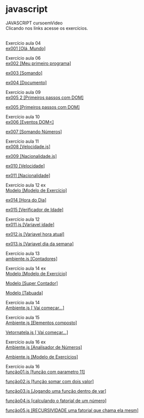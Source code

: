 # javascript
 JAVASCRIPT  cursoemVideo<br> 
 Clicando nos links acesse os exercícios.<br><br>

 Exercício aula 04<br>
 <a href="https://abraao2030.github.io/javascript/aula 04/ex001.html"  target="_blank" rel="external">ex001 [Olá, Mundo]</a><br>

Exercício aula 06<br>
<a href="https://abraao2030.github.io/javascript/aula 06/ex002.html"  target="_blank" rel="external">ex002 [Meu primeiro programa]</a><br>

<a href="https://abraao2030.github.io/javascript/aula 06/ex003.html"  target="_blank" rel="external">ex003 [Somando]</a><br>

<a href="https://abraao2030.github.io/javascript/aula 06/ex004.html"  target="_blank" rel="external">ex004 [Documento]</a><br>

Exercício aula 09<br>
<a href="https://abraao2030.github.io/javascript/aula 09/ex005 2.html"  target="_blank" rel="external">ex005 2 [Primeiros passos com DOM]</a><br>

<a href="https://abraao2030.github.io/javascript/aula 09/ex005.html"  target="_blank" rel="external">ex005 [Primeiros passos com DOM]</a><br>

Exercício aula 10<br>
<a href="https://abraao2030.github.io/javascript/aula 10/ex006.html"  target="_blank" rel="external">ex006 [Eventos DOM<]</a><br>

<a href="https://abraao2030.github.io/javascript/aula 10/ex007.html"  target="_blank" rel="external">ex007 [Somando Números]</a><br>

Exercício aula 11<br>
<a href="https://abraao2030.github.io/javascript/aula 11/ex008.js"  target="_blank" rel="external">ex008 [Velocidade.js]</a><br>

<a href="https://abraao2030.github.io/javascript/aula 11/ex009.js"  target="_blank" rel="external">ex009 [Nacionalidade.js]</a><br>

<a href="https://abraao2030.github.io/javascript/aula 11/ex010.html"  target="_blank" rel="external">ex010 [Velocidade]</a><br>

<a href="https://abraao2030.github.io/javascript/aula 11/ex011.html"  target="_blank" rel="external">ex011 [Nacionalidade]</a><br>

Exercício aula 12 ex<br>
<a href="https://abraao2030.github.io/javascript/aula 12 ex/Modelo/modelo.html"  target="_blank" rel="external">Modelo  [Modelo de Exercício]</a><br>

<a href="https://abraao2030.github.io/javascript/aula 12 ex/ex014/modelo.html"  target="_blank" rel="external">ex014  [Hora do Dia]</a><br>

<a href="https://abraao2030.github.io/javascript/aula 12 ex/ex015/modelo.html"  target="_blank" rel="external">ex015  [Verificador de Idade]</a><br>

Exercício aula 12 <br>
<a href="https://abraao2030.github.io/javascript/aula 12/ex011.js"  target="_blank" rel="external"> ex011.js  [Variavel idade]</a><br>

<a href="https://abraao2030.github.io/javascript/aula 12/ex012.js"  target="_blank" rel="external"> ex012.js  [Variavel hora atual]</a><br>

<a href="https://abraao2030.github.io/javascript/aula 12/ex013.js"  target="_blank" rel="external"> ex013.js  [Variavel dia da semana]</a><br>

Exercício aula 13 <br>
<a href="https://abraao2030.github.io/javascript/aula 13/ambiente.js"  target="_blank" rel="external"> ambiente.js  [Contadores]</a><br>

Exercício aula 14 ex<br>
<a href="https://abraao2030.github.io/javascript/aula 14 ex/Modelo/modelo.html"  target="_blank" rel="external"> Modelo  [Modelo de Exercício]</a><br>

<a href="https://abraao2030.github.io/javascript/aula 14 ex/ex016/modelo.html"  target="_blank" rel="external"> Modelo  [Super Contador]</a><br>

<a href="https://abraao2030.github.io/javascript/aula 14 ex/ex017/modelo.html"  target="_blank" rel="external"> Modelo  [Tabuada]</a><br>

Exercício aula 14<br>
<a href="https://abraao2030.github.io/javascript/aula 14/ambiente.js"  target="_blank" rel="external"> Ambiente.js  [ Vai começar...]</a><br>

Exercício aula 15<br>
<a href="https://abraao2030.github.io/javascript/aula 15/ambiente.js"  target="_blank" rel="external"> Ambiente.js  [Elementos composto]</a><br>

<a href="https://abraao2030.github.io/javascript/aula 15/vetornatela.js"  target="_blank" rel="external"> Vetornatela.js  [ Vai começar...]</a><br>

Exercício aula 16 ex<br>
<a href="https://abraao2030.github.io/javascript/aula 16 ex/ex018/modelo.html"  target="_blank" rel="external"> Ambiente.js  [Analisador de Números]</a><br>

<a href="https://abraao2030.github.io/javascript/aula 16 ex/modelo/modelo.html"  target="_blank" rel="external"> Ambiente.js  [Modelo de Exercícios]</a><br>

Exercício aula 16<br>
<a href="https://abraao2030.github.io/javascript/aula 16/função01.js"  target="_blank" rel="external"> função01.js  [função com parametro 11]</a><br>

<a href="https://abraao2030.github.io/javascript/aula 16/função02.js"  target="_blank" rel="external"> função02.js  [função somar com dois valor]</a><br>

<a href="https://abraao2030.github.io/javascript/aula 16/função03.js"  target="_blank" rel="external"> função03.js  [Jogando uma função dentro de var]</a><br>

<a href="https://abraao2030.github.io/javascript/aula 16/função04.js"  target="_blank" rel="external"> função04.js  [calculando o fatorial de um número]</a><br>

<a href="https://abraao2030.github.io/javascript/aula 16/função05.js"  target="_blank" rel="external"> função05.js  [RECURSIVIDADE uma fatorial que chama ela mesm]</a><br>
